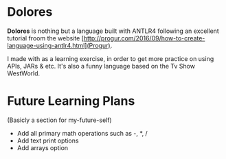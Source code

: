 # Dolores 

__Dolores__ is nothing but a language built with ANTLR4 following an excellent tutorial froom the website [http://progur.com/2016/09/how-to-create-language-using-antlr4.html](Progur).

I made with as a learning exercise, in order to get more practice on using APIs, JARs & etc. It's also a funny language based on the Tv Show WestWorld.

# Future Learning Plans

(Basicly a section for my-future-self)
- Add all primary math operations such as -, *, /
- Add text print options
- Add arrays option
